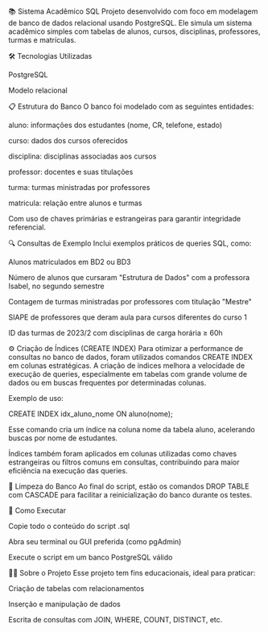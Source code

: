 📚 Sistema Acadêmico SQL
Projeto desenvolvido com foco em modelagem de banco de dados relacional usando PostgreSQL. Ele simula um sistema acadêmico simples com tabelas de alunos, cursos, disciplinas, professores, turmas e matrículas.

🛠️ Tecnologias Utilizadas

PostgreSQL

Modelo relacional

📋 Estrutura do Banco
O banco foi modelado com as seguintes entidades:

aluno: informações dos estudantes (nome, CR, telefone, estado)

curso: dados dos cursos oferecidos

disciplina: disciplinas associadas aos cursos

professor: docentes e suas titulações

turma: turmas ministradas por professores

matricula: relação entre alunos e turmas

Com uso de chaves primárias e estrangeiras para garantir integridade referencial.

🔍 Consultas de Exemplo
Inclui exemplos práticos de queries SQL, como:

Alunos matriculados em BD2 ou BD3

Número de alunos que cursaram "Estrutura de Dados" com a professora Isabel, no segundo semestre

Contagem de turmas ministradas por professores com titulação "Mestre"

SIAPE de professores que deram aula para cursos diferentes do curso 1

ID das turmas de 2023/2 com disciplinas de carga horária ≥ 60h

⚙️ Criação de Índices (CREATE INDEX)
Para otimizar a performance de consultas no banco de dados, foram utilizados comandos CREATE INDEX em colunas estratégicas. A criação de índices melhora a velocidade de execução de queries, especialmente em tabelas com grande volume de dados ou em buscas frequentes por determinadas colunas.

Exemplo de uso:

CREATE INDEX idx_aluno_nome ON aluno(nome);

Esse comando cria um índice na coluna nome da tabela aluno, acelerando buscas por nome de estudantes.

Índices também foram aplicados em colunas utilizadas como chaves estrangeiras ou filtros comuns em consultas, contribuindo para maior eficiência na execução das queries.

🧹 Limpeza do Banco
Ao final do script, estão os comandos DROP TABLE com CASCADE para facilitar a reinicialização do banco durante os testes.

🚀 Como Executar

Copie todo o conteúdo do script .sql

Abra seu terminal ou GUI preferida (como pgAdmin)

Execute o script em um banco PostgreSQL válido

👨‍💻 Sobre o Projeto
Esse projeto tem fins educacionais, ideal para praticar:

Criação de tabelas com relacionamentos

Inserção e manipulação de dados

Escrita de consultas com JOIN, WHERE, COUNT, DISTINCT, etc.
